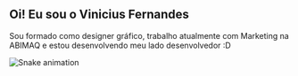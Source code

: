 <h2>Oi! Eu sou o Vinicius Fernandes</h2>

<p>Sou formado como designer gráfico, trabalho atualmente com Marketing na ABIMAQ e estou desenvolvendo meu lado desenvolvedor :D</p>

![Snake animation](https://github.com/vinituis/vinituis/blob/output/github-contribution-grid-snake.svg)

